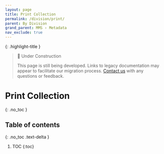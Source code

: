 ```yaml
---
layout: page
title: Print Collection
permalink: /division/print/
parent: By Division
grand_parent: MMS › Metadata
nav_exclude: true
---
```


{: .highlight-title }
> 🚧 Under Construction
>
> This page is still being developed. Links to legacy documentation may appear to facilitate our migration process. [Contact us](/metadata-documentation/contact/) with any questions or feedback.

# Print Collection
{: .no_toc }

## Table of contents
{: .no_toc .text-delta }

1. TOC
{:toc}